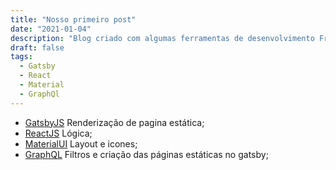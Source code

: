 ```yaml
---
title: "Nosso primeiro post"
date: "2021-01-04"
description: "Blog criado com algumas ferramentas de desenvolvimento Front-end, detalharei as mesmas aqui nesse post"
draft: false
tags:
  - Gatsby
  - React
  - Material
  - GraphQl
---
```


- [GatsbyJS](https://www.gatsbyjs.com/)
  Renderização de pagina estática;
- [ReactJS](https://pt-br.reactjs.org/)
  Lógica;
- [MaterialUI](https://material-ui.com/)
  Layout e icones;
- [GraphQL](https://graphql.org/) Filtros e criação das páginas estáticas no gatsby;
